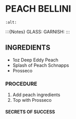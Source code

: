 # PEACH BELLINI

```{image} ../images/
:alt: 
```

:::{Notes}
GLASS:
GARNISH:
:::

## INGREDIENTS
* 1oz Deep Eddy Peach
* Splash of Peach Schnapps
* Prosseco

### PROCEDURE
1. Add peach ingredients
2. Top with Prosseco

#### SECRETS OF SUCCESS
